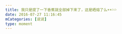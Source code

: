 ```yaml
---
title: 我只是提了一下香蕉就全部掉下来了，这是晒熔了么☀️☀️💦💦
date: 2016-07-27 11:16:45
mCategories: [说说]
type: moment
---
```


<div id="pics-20160727111645"></div>

<script>
var data = [
    {"link": "2016-07-27_000001.jpeg", "type": "shuoshuo"}
];
picsRender(data, "pics-20160727111645");
</script>
